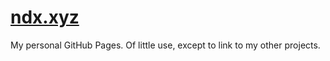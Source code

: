 # [ndx.xyz](https://www.ndx.xyz/)

My personal GitHub Pages. Of little use, except to link to my other projects.
